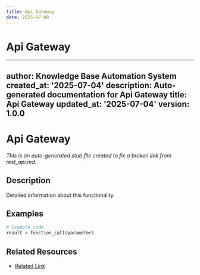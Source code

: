 ```yaml
---
title: Api Gateway
date: 2025-07-08
---
```


# Api Gateway

---
author: Knowledge Base Automation System
created_at: '2025-07-04'
description: Auto-generated documentation for Api Gateway
title: Api Gateway
updated_at: '2025-07-04'
version: 1.0.0
---

# Api Gateway

*This is an auto-generated stub file created to fix a broken link from rest_api.md.*

## Description

Detailed information about this functionality.

## Examples

```python
# Example code
result = function_call(parameter)
```

## Related Resources

- [Related Link](./related_resource.md)
